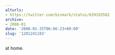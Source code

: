 ```yaml
---
alturls:
- https://twitter.com/bismark/status/639193582
archive:
- 2008-01
date: '2008-01-25T06:06:23+00:00'
slug: '1201241183'
---
```


at home.

